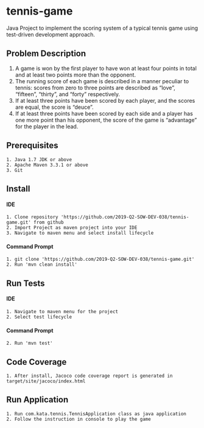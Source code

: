# tennis-game

Java Project to implement the scoring system of a typical tennis game using test-driven development approach. 

## Problem Description

1. A game is won by the first player to have won at least four points in total and at least two points more than the opponent.
2. The running score of each game is described in a manner peculiar to tennis: scores from zero to three points are described as “love”, “fifteen”, “thirty”, and “forty” respectively.
3. If at least three points have been scored by each player, and the scores are equal, the score is “deuce”.
4. If at least three points have been scored by each side and a player has one more point than his opponent, the score of the game is “advantage” for the player in the lead.


## Prerequisites

```
1. Java 1.7 JDK or above
2. Apache Maven 3.3.1 or above
3. Git
```

## Install

#### IDE
```
1. Clone repository 'https://github.com/2019-Q2-SOW-DEV-038/tennis-game.git' from github
2. Import Project as maven project into your IDE
3. Navigate to maven menu and select install lifecycle
```

#### Command Prompt
```
1. git clone 'https://github.com/2019-Q2-SOW-DEV-038/tennis-game.git'
2. Run 'mvn clean install'
```

## Run Tests

#### IDE
```
1. Navigate to maven menu for the project
2. Select test lifecycle
```

#### Command Prompt
```
2. Run 'mvn test'
```

## Code Coverage
```
1. After install, Jacoco code coverage report is generated in target/site/jacoco/index.html
```

## Run Application
```
1. Run com.kata.tennis.TennisApplication class as java application
2. Follow the instruction in console to play the game
```